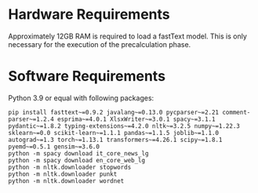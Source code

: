 # Hardware Requirements
Approximately 12GB RAM is required to load a fastText model. This is only necessary for the execution of the precalculation phase.

# Software Requirements
Python 3.9 or equal with following packages:
```
pip install fasttext~=0.9.2 javalang~=0.13.0 pycparser~=2.21 comment-parser~=1.2.4 esprima~=4.0.1 XlsxWriter~=3.0.1 spacy~=3.1.1 pydantic~=1.8.2 typing-extensions~=4.2.0 nltk~=3.2.5 numpy~=1.22.3 sklearn~=0.0 scikit-learn~=1.1.1 pandas~=1.1.5 joblib~=1.1.0 autograd~=1.3 torch~=1.13.1 transformers~=4.26.1 scipy~=1.8.1 pyemd~=0.5.1 gensim~=3.6.0
python -m spacy download it_core_news_lg
python -m spacy download en_core_web_lg
python -m nltk.downloader stopwords
python -m nltk.downloader punkt
python -m nltk.downloader wordnet
```
